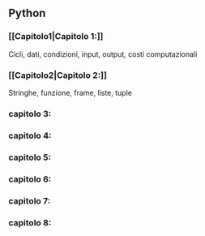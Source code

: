 ## Python
### [[Capitolo1|Capitolo 1:]]
Cicli, dati, condizioni, input, output, costi computazionali
### [[Capitolo2|Capitolo 2:]]
Stringhe, funzione, frame, liste, tuple 


### capitolo 3:
### capitolo 4:
### capitolo 5:
### capitolo 6:
### capitolo 7:
### capitolo 8: